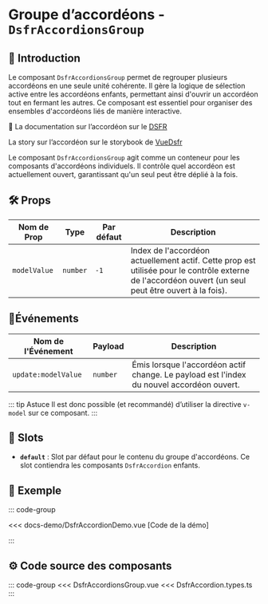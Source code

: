 # Groupe d’accordéons - `DsfrAccordionsGroup`

## 🌟 Introduction

Le composant `DsfrAccordionsGroup` permet de regrouper plusieurs accordéons en une seule unité cohérente. Il gère la logique de sélection active entre les accordéons enfants, permettant ainsi d'ouvrir un accordéon tout en fermant les autres. Ce composant est essentiel pour organiser des ensembles d'accordéons liés de manière interactive.

🏅 La documentation sur l’accordéon sur le [DSFR](https://www.systeme-de-design.gouv.fr/version-courante/fr/composants/accordeon)

<VIcon name="vi-file-type-storybook" /> La story sur l’accordéon sur le storybook de [VueDsfr](https://storybook.vue-ds.fr/?path=/docs/composants-dsfraccordionsgroup--docs)

Le composant `DsfrAccordionsGroup` agit comme un conteneur pour les composants d'accordéons individuels. Il contrôle quel accordéon est actuellement ouvert, garantissant qu'un seul peut être déplié à la fois.

## 🛠️ Props

| Nom de Prop | Type | Par défaut | Description |
|-------------|------|------------|-------------|
| `modelValue` | `number` | `-1` | Index de l'accordéon actuellement actif. Cette prop est utilisée pour le contrôle externe de l'accordéon ouvert (un seul peut être ouvert à la fois). |

## 📡Événements

| Nom de l'Événement | Payload | Description |
|--------------------|---------|-------------|
| `update:modelValue` | `number` | Émis lorsque l'accordéon actif change. Le payload est l'index du nouvel accordéon ouvert. |

::: tip Astuce
Il est donc possible (et recommandé) d’utiliser la directive `v-model` sur ce composant.
:::

## 🧩 Slots

- **`default`** : Slot par défaut pour le contenu du groupe d'accordéons. Ce slot contiendra les composants `DsfrAccordion` enfants.

## 📝 Exemple

::: code-group

<Story data-title="Démo" min-h="260px">
  <DsfrAccordionDemo />
</Story>

<<< docs-demo/DsfrAccordionDemo.vue [Code de la démo]

:::

## ⚙️ Code source des composants

::: code-group
<<< DsfrAccordionsGroup.vue
<<< DsfrAccordion.types.ts
:::

<script setup lang="ts">
import DsfrAccordionDemo from './docs-demo/DsfrAccordionDemo.vue'
</script>
